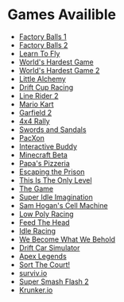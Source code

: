 <h1>Games Availible</h1>

<ul>
    <li><a href="/play/factory-balls-1.html" target="_blank">Factory Balls 1</a></li>
    <li><a href="/play/factory-balls-2.html" target="_blank">Factory Balls 2</a></li>
    <li><a href="/play/learn-to-fly.html" target="_blank">Learn To Fly</a></li>
    <li><a href="/play/worlds-hardest-game.html" target="_blank">World's Hardest Game</a></li>
    <li><a href="/play/worlds-hardest-game-2.html" target="_blank">World's Hardest Game 2</a></li>
    <li><a href="/play/little-alchemy.html" target="_blank">Little Alchemy</a></li>
    <li><a href="/play/drift-cup-racing.html" target="_blank">Drift Cup Racing</a></li>
    <li><a href="/play/line-rider-2.html" target="_blank">Line Rider 2</a></li>
    <li><a href="/play/mario-kart.html" target="_blank">Mario Kart</a></li>
    <li><a href="/play/garfield-creator.html" target="_blank">Garfield 2</a></li>
    <li><a href="/play/4x4-rally.html" target="_blank">4x4 Rally</a></li>
    <li><a href="/play/swords-and-sandals.html" target="_blank">Swords and Sandals</a></li>
    <li><a href="/play/pacxon.html" target="_blank">PacXon</a></li>
    <li><a href="/play/interactive-buddy.html" target="_blank">Interactive Buddy</a></li>
    <li><a href="https://www-sites-opensocial.googleusercontent.com/gadgets/ifr?url=https://sites.google.com/site/s022s4h6/minecraft-classic2.xml" target="_blank">Minecraft Beta</a></li>
    <li><a href="/play/papas-pizzeria.html" target="_blank">Papa's Pizzeria</a></li>
    <li><a href="/play/escaping-the-prison.html" target="_blank">Escaping the Prison</a></li>
    <li><a href="/play/this-is-the-only-level.html" target="_blank">This Is The Only Level</a></li>
    <li><a href="/play/the-game.html" target="_blank">The Game</a></li>
    <li><a href="/play/super-idle-imagination.html" target="_blank">Super Idle Imagination</a></li>
    <li><a href="/play/cell-machine.html" target="_blank">Sam Hogan's Cell Machine</a></li>
    <li><a href="/play/low-poly-racing.html" target="_blank">Low Poly Racing</a></li>
    <li><a href="/play/feed-the-head.html" target="_blank">Feed The Head</a></li>
    <li><a href="/play/idle-racing.html" target="_blank">Idle Racing</a></li>
    <li><a href="/play/we-become-what-we-behold.html" target="_blank">We Become What We Behold</a></li>
    <li><a href="/play/drift-car-sim.html" target="_blank">Drift Car Simulator</a></li>
    <li><a href="/play/apex-legends.html">Apex Legends</a></li>
    <li><a href="/play/sort-the-court.html" target="_blank">Sort The Court!</a></li>
    <li><a href="https://nevelskoygroup.com/" target="_blank">surviv.io</a></li>
    <li><a href="/play/super-smash-flash-2.html" target="_blank">Super Smash Flash 2</a></li>
    <li><a href="https://youtu.be/QtBDL8EiNZo" target="_blank">Krunker.io</a></li>
</ul>
